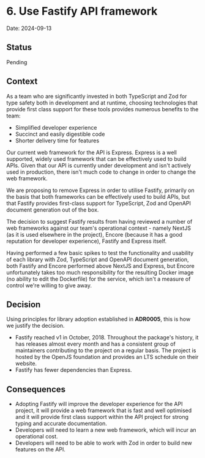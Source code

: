 # 6. Use Fastify API framework

Date: 2024-09-13

## Status

Pending

## Context

As a team who are significantly invested in both TypeScript and Zod for type safety both in development and at runtime, choosing technologies that provide first class support for these tools provides numerous benefits to the team:

- Simplified developer experience
- Succinct and easily digestible code
- Shorter delivery time for features

Our current web framework for the API is Express. Express is a well supported, widely used framework that can be effectively used to build APIs. Given that our API is currently under development and isn't actively used in production, there isn't much code to change in order to change the web framework.

We are proposing to remove Express in order to utilise Fastify, primarily on the basis that both frameworks can be effectively used to build APIs, but that Fastify provides first-class support for TypeScript, Zod and OpenAPI document generation out of the box.

The decision to suggest Fastify results from having reviewed a number of web frameworks against our team's operational context - namely NextJS (as it is used elsewhere in the project), Encore (because it has a good reputation for developer experience), Fastify and Express itself.

Having performed a few basic spikes to test the functionality and usability of each library with Zod, TypeScript and OpenAPI document generation, both Fastify and Encore performed above NextJS and Express, but Encore unfortunately takes too much responsibility for the resulting Docker image (no ability to edit the Dockerfile) for the service, which isn't a measure of control we're willing to give away.

## Decision

Using principles for library adoption established in **ADR0005**, this is how we justify the decision.

- Fastify reached v1 in October, 2018. Throughout the package's history, it has releases almost every month and has a consistent group of maintainers contributing to the project on a regular basis. The project is hosted by the OpenJS foundation and provides an LTS schedule on their website.
- Fastify has fewer dependencies than Express.

## Consequences

- Adopting Fastify will improve the developer experience for the API project, it will provide a web framework that is fast and well optimised and it will provide first class support within the API project for strong typing and accurate documentation.
- Developers will need to learn a new web framework, which will incur an operational cost.
- Developers will need to be able to work with Zod in order to build new features on the API.
